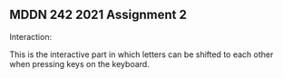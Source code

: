 ## MDDN 242 2021 Assignment 2

Interaction:

This is the interactive part in which letters can be shifted to each other when pressing keys on the keyboard. 




